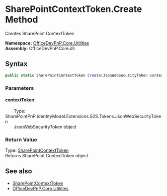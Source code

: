 # SharePointContextToken.Create Method  
 Creates SharePoint ContextToken   

**Namespace:** [OfficeDevPnP.Core.Utilities](OfficeDevPnP.Core.Utilities.md)  
**Assembly:** OfficeDevPnP.Core.dll  
## Syntax
```C#
public static SharePointContextToken Create(JsonWebSecurityToken contextToken)
```
### Parameters
#### contextToken  
&emsp;&emsp;Type: SharePointPnP.IdentityModel.Extensions.S2S.Tokens.JsonWebSecurityToken  
&emsp;&emsp;JsonWebSecurityToken object  

  

### Return Value
Type: [SharePointContextToken](OfficeDevPnP.Core.Utilities.SharePointContextToken.md)  
Returns SharePoint ContextToken object  


## See also
- [SharePointContextToken](OfficeDevPnP.Core.Utilities.SharePointContextToken.md) 
- [OfficeDevPnP.Core.Utilities](OfficeDevPnP.Core.Utilities.md) 
